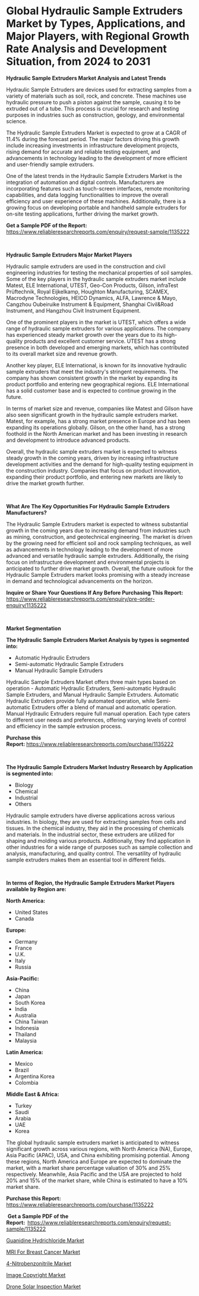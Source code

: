 <p><h1>Global Hydraulic Sample Extruders Market by Types, Applications, and Major Players, with Regional Growth Rate Analysis and Development Situation, from 2024 to 2031</h1></p><p><strong>Hydraulic Sample Extruders Market Analysis and Latest Trends</strong></p>
<p><p>Hydraulic Sample Extruders are devices used for extracting samples from a variety of materials such as soil, rock, and concrete. These machines use hydraulic pressure to push a piston against the sample, causing it to be extruded out of a tube. This process is crucial for research and testing purposes in industries such as construction, geology, and environmental science.</p><p>The Hydraulic Sample Extruders Market is expected to grow at a CAGR of 11.4% during the forecast period. The major factors driving this growth include increasing investments in infrastructure development projects, rising demand for accurate and reliable testing equipment, and advancements in technology leading to the development of more efficient and user-friendly sample extruders.</p><p>One of the latest trends in the Hydraulic Sample Extruders Market is the integration of automation and digital controls. Manufacturers are incorporating features such as touch-screen interfaces, remote monitoring capabilities, and data logging functionalities to improve the overall efficiency and user experience of these machines. Additionally, there is a growing focus on developing portable and handheld sample extruders for on-site testing applications, further driving the market growth.</p></p>
<p><strong>Get a Sample PDF of the Report:&nbsp;</strong> <a href="https://www.reliableresearchreports.com/enquiry/request-sample/1135222">https://www.reliableresearchreports.com/enquiry/request-sample/1135222</a></p>
<p>&nbsp;</p>
<p><strong>Hydraulic Sample Extruders Major Market Players</strong></p>
<p><p>Hydraulic sample extruders are used in the construction and civil engineering industries for testing the mechanical properties of soil samples. Some of the key players in the hydraulic sample extruders market include Matest, ELE International, UTEST, Geo-Con Products, Gilson, infraTest Prüftechnik, Royal Eijkelkamp, Houghton Manufacturing, SCAMEX, Macrodyne Technologies, HEICO Dynamics, ALFA, Lawrence & Mayo, Cangzhou Oubeiruike Instrument & Equipment, Shanghai Civil&Road Instrument, and Hangzhou Civit Instrument Equipment.</p><p>One of the prominent players in the market is UTEST, which offers a wide range of hydraulic sample extruders for various applications. The company has experienced steady market growth over the years due to its high-quality products and excellent customer service. UTEST has a strong presence in both developed and emerging markets, which has contributed to its overall market size and revenue growth.</p><p>Another key player, ELE International, is known for its innovative hydraulic sample extruders that meet the industry's stringent requirements. The company has shown consistent growth in the market by expanding its product portfolio and entering new geographical regions. ELE International has a solid customer base and is expected to continue growing in the future.</p><p>In terms of market size and revenue, companies like Matest and Gilson have also seen significant growth in the hydraulic sample extruders market. Matest, for example, has a strong market presence in Europe and has been expanding its operations globally. Gilson, on the other hand, has a strong foothold in the North American market and has been investing in research and development to introduce advanced products.</p><p>Overall, the hydraulic sample extruders market is expected to witness steady growth in the coming years, driven by increasing infrastructure development activities and the demand for high-quality testing equipment in the construction industry. Companies that focus on product innovation, expanding their product portfolio, and entering new markets are likely to drive the market growth further.</p></p>
<p>&nbsp;</p>
<p><strong>What Are The Key Opportunities For Hydraulic Sample Extruders Manufacturers?</strong></p>
<p><p>The Hydraulic Sample Extruders market is expected to witness substantial growth in the coming years due to increasing demand from industries such as mining, construction, and geotechnical engineering. The market is driven by the growing need for efficient soil and rock sampling techniques, as well as advancements in technology leading to the development of more advanced and versatile hydraulic sample extruders. Additionally, the rising focus on infrastructure development and environmental projects is anticipated to further drive market growth. Overall, the future outlook for the Hydraulic Sample Extruders market looks promising with a steady increase in demand and technological advancements on the horizon.</p></p>
<p><strong>Inquire or Share Your Questions If Any Before Purchasing This Report:</strong> <a href="https://www.reliableresearchreports.com/enquiry/pre-order-enquiry/1135222">https://www.reliableresearchreports.com/enquiry/pre-order-enquiry/1135222</a></p>
<p>&nbsp;</p>
<p><strong>Market Segmentation</strong></p>
<p><strong>The Hydraulic Sample Extruders Market Analysis by types is segmented into:</strong></p>
<p><ul><li>Automatic Hydraulic Extruders</li><li>Semi-automatic Hydraulic Sample Extruders</li><li>Manual Hydraulic Sample Extruders</li></ul></p>
<p><p>Hydraulic Sample Extruders Market offers three main types based on operation - Automatic Hydraulic Extruders, Semi-automatic Hydraulic Sample Extruders, and Manual Hydraulic Sample Extruders. Automatic Hydraulic Extruders provide fully automated operation, while Semi-automatic Extruders offer a blend of manual and automatic operation. Manual Hydraulic Extruders require full manual operation. Each type caters to different user needs and preferences, offering varying levels of control and efficiency in the sample extrusion process.</p></p>
<p><strong>Purchase this Report:&nbsp;</strong><a href="https://www.reliableresearchreports.com/purchase/1135222">https://www.reliableresearchreports.com/purchase/1135222</a></p>
<p>&nbsp;</p>
<p><strong>The Hydraulic Sample Extruders Market Industry Research by Application is segmented into:</strong></p>
<p><ul><li>Biology</li><li>Chemical</li><li>Industrial</li><li>Others</li></ul></p>
<p><p>Hydraulic sample extruders have diverse applications across various industries. In biology, they are used for extracting samples from cells and tissues. In the chemical industry, they aid in the processing of chemicals and materials. In the industrial sector, these extruders are utilized for shaping and molding various products. Additionally, they find application in other industries for a wide range of purposes such as sample collection and analysis, manufacturing, and quality control. The versatility of hydraulic sample extruders makes them an essential tool in different fields.</p></p>
<p>&nbsp;</p>
<p><strong>In terms of Region, the Hydraulic Sample Extruders Market Players available by Region are:</strong></p>
<p>
    <p> <strong> North America: </strong>
        <ul>
            <li>United States</li>
            <li>Canada</li>
        </ul>
        </p> 
    <p> <strong> Europe: </strong>
        <ul>
            <li>Germany</li>
            <li>France</li>
            <li>U.K.</li>
            <li>Italy</li>
            <li>Russia</li>
        </ul>
        </p> 
    <p> <strong> Asia-Pacific: </strong>
        <ul>
            <li>China</li>
            <li>Japan</li>
            <li>South Korea</li>
            <li>India</li>
            <li>Australia</li>
            <li>China Taiwan</li>
            <li>Indonesia</li>
            <li>Thailand</li>
            <li>Malaysia</li>
        </ul>
        </p> 
    <p> <strong> Latin America: </strong>
        <ul>
            <li>Mexico</li>
            <li>Brazil</li>
            <li>Argentina Korea</li>
            <li>Colombia</li>
        </ul>
        </p> 
    <p> <strong> Middle East & Africa: </strong>
        <ul>
            <li>Turkey</li>
            <li>Saudi</li>
            <li>Arabia</li>
            <li>UAE</li>
            <li>Korea</li>
        </ul>
    </p>
    </p>
<p><p>The global hydraulic sample extruders market is anticipated to witness significant growth across various regions, with North America (NA), Europe, Asia Pacific (APAC), USA, and China exhibiting promising potential. Among these regions, North America and Europe are expected to dominate the market, with a market share percentage valuation of 30% and 25% respectively. Meanwhile, Asia Pacific and the USA are projected to hold 20% and 15% of the market share, while China is estimated to have a 10% market share.</p></p>
<p><strong>Purchase this Report: </strong><a href="https://www.reliableresearchreports.com/purchase/1135222">https://www.reliableresearchreports.com/purchase/1135222</a></p>
<p>&nbsp;<strong>Get a Sample PDF of the Report:&nbsp;&nbsp;</strong><a href="https://www.reliableresearchreports.com/enquiry/request-sample/1135222">https://www.reliableresearchreports.com/enquiry/request-sample/1135222</a></p>
<p><strong></strong></p>
<p><p><a href="https://github.com/redneck06/Market-Research-Report-List-2/blob/main/guanidine-hydrichloride-market.md">Guanidine Hydrichloride Market</a></p><p><a href="https://medium.com/@harrymcgrath965/mri-for-breast-cancer-market-outlook-industry-overview-and-forecast-2024-to-2031-656674e64192">MRI For Breast Cancer Market</a></p><p><a href="https://github.com/nicoletavirag/Market-Research-Report-List-2/blob/main/4-nitrobenzonitrile-market.md">4-Nitrobenzonitrile Market</a></p><p><a href="https://medium.com/@harrymcgrath965/image-copyright-market-the-key-to-successful-business-strategy-forecast-till-2031-40d9f381654f">Image Copyright Market</a></p><p><a href="https://medium.com/@harrymcgrath965/drone-solar-inspection-market-size-market-outlook-and-market-forecast-2024-to-2031-59acc08b6ba9">Drone Solar Inspection Market</a></p></p>